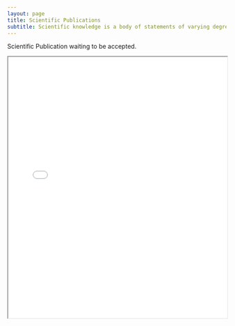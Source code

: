 ```yaml
---
layout: page
title: Scientific Publications
subtitle: Scientific knowledge is a body of statements of varying degrees of certainty.
---
```

Scientific Publication waiting to be accepted.
<iframe src="paper1.pdf" width="100%" height="600px"></iframe>